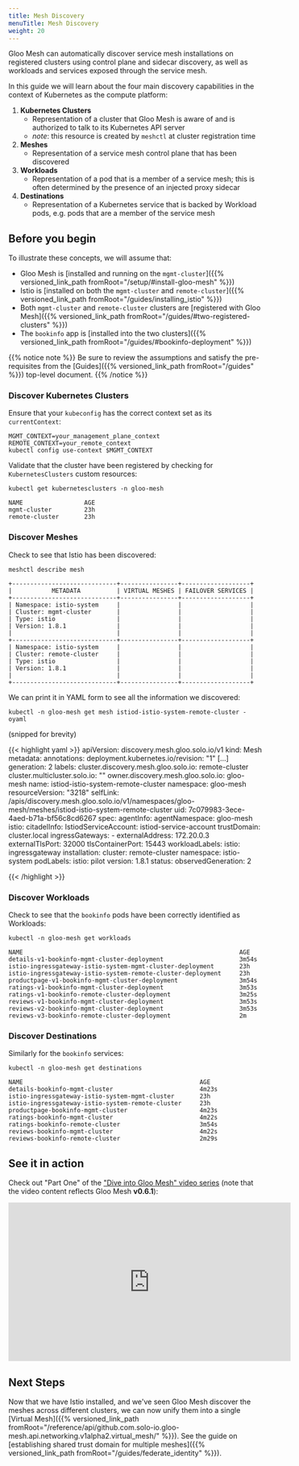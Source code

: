 ```yaml
---
title: Mesh Discovery
menuTitle: Mesh Discovery
weight: 20
---
```


Gloo Mesh can automatically discover service mesh installations on registered clusters using control plane and sidecar discovery, as well as workloads and services exposed through the service mesh.

In this guide we will learn about the four main discovery capabilities in the context of Kubernetes as the compute platform:

1. **Kubernetes Clusters**
    - Representation of a cluster that Gloo Mesh is aware of and is authorized to talk to its Kubernetes API server
    - *note*: this resource is created by `meshctl` at cluster registration time
2. **Meshes**
    - Representation of a service mesh control plane that has been discovered 
3. **Workloads**
    - Representation of a pod that is a member of a service mesh; this is often determined by the presence of an injected proxy sidecar
4. **Destinations**
    - Representation of a Kubernetes service that is backed by Workload pods, e.g. pods that are a member of the service mesh


## Before you begin
To illustrate these concepts, we will assume that:

* Gloo Mesh is [installed and running on the `mgmt-cluster`]({{% versioned_link_path fromRoot="/setup/#install-gloo-mesh" %}})
* Istio is [installed on both the `mgmt-cluster` and `remote-cluster`]({{% versioned_link_path fromRoot="/guides/installing_istio" %}})
* Both `mgmt-cluster` and `remote-cluster` clusters are [registered with Gloo Mesh]({{% versioned_link_path fromRoot="/guides/#two-registered-clusters" %}})
* The `bookinfo` app is [installed into the two clusters]({{% versioned_link_path fromRoot="/guides/#bookinfo-deployment" %}})


{{% notice note %}}
Be sure to review the assumptions and satisfy the pre-requisites from the [Guides]({{% versioned_link_path fromRoot="/guides" %}}) top-level document.
{{% /notice %}}

### Discover Kubernetes Clusters

Ensure that your `kubeconfig` has the correct context set as its `currentContext`:

```shell
MGMT_CONTEXT=your_management_plane_context
REMOTE_CONTEXT=your_remote_context
kubectl config use-context $MGMT_CONTEXT
```

Validate that the cluster have been registered by checking for `KubernetesClusters` custom resources:

```shell
kubectl get kubernetesclusters -n gloo-mesh
```

```shell
NAME                 AGE
mgmt-cluster         23h
remote-cluster       23h
```

### Discover Meshes

Check to see that Istio has been discovered:

```shell
meshctl describe mesh
```

```
+-----------------------------+----------------+-------------------+
|           METADATA          | VIRTUAL MESHES | FAILOVER SERVICES |
+-----------------------------+----------------+-------------------+
| Namespace: istio-system     |                |                   |
| Cluster: mgmt-cluster       |                |                   |
| Type: istio                 |                |                   |
| Version: 1.8.1              |                |                   |
|                             |                |                   |
+-----------------------------+----------------+-------------------+
| Namespace: istio-system     |                |                   |
| Cluster: remote-cluster     |                |                   |
| Type: istio                 |                |                   |
| Version: 1.8.1              |                |                   |
|                             |                |                   |
+-----------------------------+----------------+-------------------+
```

We can print it in YAML form to see all the information we discovered:

```shell
kubectl -n gloo-mesh get mesh istiod-istio-system-remote-cluster -oyaml
```

(snipped for brevity)

{{< highlight yaml >}}
apiVersion: discovery.mesh.gloo.solo.io/v1
kind: Mesh
metadata:
  annotations:
    deployment.kubernetes.io/revision: "1"
    [...]
  generation: 2
  labels:
    cluster.discovery.mesh.gloo.solo.io: remote-cluster
    cluster.multicluster.solo.io: ""
    owner.discovery.mesh.gloo.solo.io: gloo-mesh
  name: istiod-istio-system-remote-cluster
  namespace: gloo-mesh
  resourceVersion: "3218"
  selfLink: /apis/discovery.mesh.gloo.solo.io/v1/namespaces/gloo-mesh/meshes/istiod-istio-system-remote-cluster
  uid: 7c079983-3ece-4aed-b71a-bf56c8cd6267
spec:
  agentInfo:
    agentNamespace: gloo-mesh
  istio:
    citadelInfo:
      IstiodServiceAccount: istiod-service-account
      trustDomain: cluster.local
    ingressGateways:
    - externalAddress: 172.20.0.3
      externalTlsPort: 32000
      tlsContainerPort: 15443
      workloadLabels:
        istio: ingressgateway
    installation:
      cluster: remote-cluster
      namespace: istio-system
      podLabels:
        istio: pilot
      version: 1.8.1
status:
  observedGeneration: 2

{{< /highlight >}}

### Discover Workloads

Check to see that the `bookinfo` pods have been correctly identified as Workloads:

```shell
kubectl -n gloo-mesh get workloads
```

```
NAME                                                            AGE
details-v1-bookinfo-mgmt-cluster-deployment                     3m54s
istio-ingressgateway-istio-system-mgmt-cluster-deployment       23h
istio-ingressgateway-istio-system-remote-cluster-deployment     23h
productpage-v1-bookinfo-mgmt-cluster-deployment                 3m54s
ratings-v1-bookinfo-mgmt-cluster-deployment                     3m53s
ratings-v1-bookinfo-remote-cluster-deployment                   3m25s
reviews-v1-bookinfo-mgmt-cluster-deployment                     3m53s
reviews-v2-bookinfo-mgmt-cluster-deployment                     3m53s
reviews-v3-bookinfo-remote-cluster-deployment                   2m
```

### Discover Destinations

Similarly for the `bookinfo` services:

```shell
kubectl -n gloo-mesh get destinations
```

```
NAME                                                 AGE
details-bookinfo-mgmt-cluster                        4m23s
istio-ingressgateway-istio-system-mgmt-cluster       23h
istio-ingressgateway-istio-system-remote-cluster     23h
productpage-bookinfo-mgmt-cluster                    4m23s
ratings-bookinfo-mgmt-cluster                        4m22s
ratings-bookinfo-remote-cluster                      3m54s
reviews-bookinfo-mgmt-cluster                        4m22s
reviews-bookinfo-remote-cluster                      2m29s
```

## See it in action

Check out "Part One" of the ["Dive into Gloo Mesh" video series](https://www.youtube.com/watch?v=4sWikVELr5M&list=PLBOtlFtGznBjr4E9xYHH9eVyiOwnk1ciK)
(note that the video content reflects Gloo Mesh <b>v0.6.1</b>):

<iframe width="560" height="315" src="https://www.youtube.com/embed/4sWikVELr5M" frameborder="0" allow="accelerometer; autoplay; encrypted-media; gyroscope; picture-in-picture" allowfullscreen></iframe>

## Next Steps

Now that we have Istio installed, and we've seen Gloo Mesh discover the meshes across different clusters, we can now unify them into a single [Virtual Mesh]({{% versioned_link_path fromRoot="/reference/api/github.com.solo-io.gloo-mesh.api.networking.v1alpha2.virtual_mesh/" %}}). See the guide on [establishing shared trust domain for multiple meshes]({{% versioned_link_path fromRoot="/guides/federate_identity" %}}).
